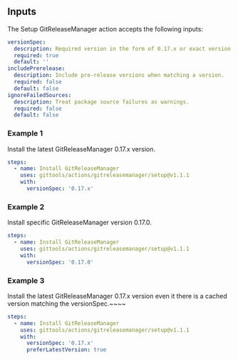 ## Inputs

The Setup GitReleaseManager action accepts the following inputs:

```yaml
versionSpec:
  description: Required version in the form of 0.17.x or exact version like 0.17.0.
  required: true
  default: ''
includePrerelease:
  description: Include pre-release versions when matching a version.
  required: false
  default: false
ignoreFailedSources:
  description: Treat package source failures as warnings.
  required: false
  default: false
```

### Example 1

Install the latest GitReleaseManager 0.17.x version.

```yaml
steps:
  - name: Install GitReleaseManager
    uses: gittools/actions/gitreleasemanager/setup@v1.1.1
    with:
      versionSpec: '0.17.x'
```

### Example 2

Install specific GitReleaseManager version 0.17.0.

```yaml
steps:
  - name: Install GitReleaseManager
    uses: gittools/actions/gitreleasemanager/setup@v1.1.1
    with:
      versionSpec: '0.17.0'
```

### Example 3

Install the latest GitReleaseManager 0.17.x version even it there is a cached version matching the versionSpec.~~~~

```yaml
steps:
  - name: Install GitReleaseManager
    uses: gittools/actions/gitreleasemanager/setup@v1.1.1
    with:
      versionSpec: '0.17.x'
      preferLatestVersion: true
```
